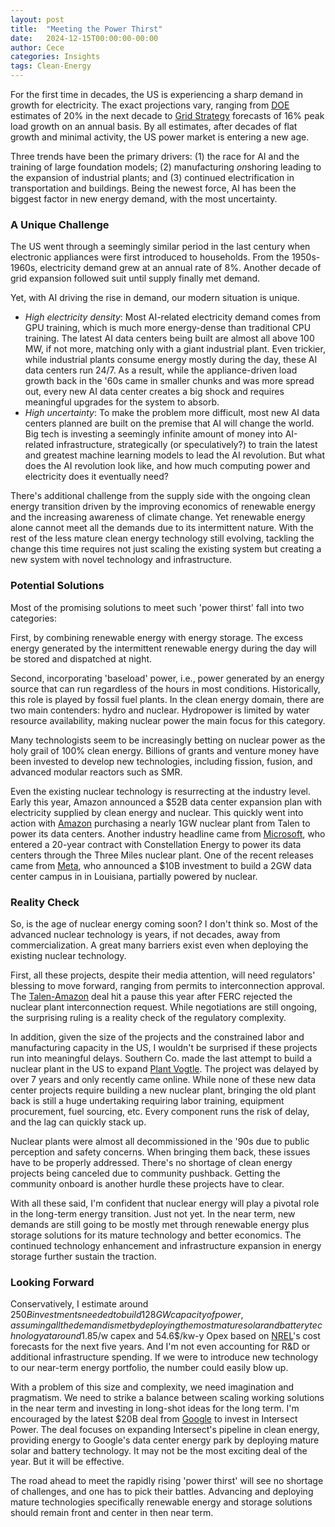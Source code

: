 ```yaml
---
layout: post
title:  "Meeting the Power Thirst"
date:   2024-12-15T00:00:00-00:00
author: Cece
categories: Insights
tags: Clean-Energy
---
```


For the first time in decades, the US is experiencing a sharp demand in growth for electricity. The exact projections vary, ranging from [DOE](https://www.energy.gov/policy/articles/clean-energy-resources-meet-data-center-electricity-demand) estimates of 20% in the next decade to [Grid Strategy](https://gridstrategiesllc.com/wp-content/uploads/National-Load-Growth-Report-2024.pdf) forecasts of 16% peak load growth on an annual basis. By all estimates, after decades of flat growth and minimal activity, the US power market is entering a new age.

Three trends have been the primary drivers: (1) the race for AI and the training of large foundation models; (2) manufacturing *on*shoring leading to the expansion of industrial plants; and (3) continued electrification in transportation and buildings. Being the newest force, AI has been the biggest factor in new energy demand, with the most uncertainty.

### A Unique Challenge

The US went through a seemingly similar period in the last century when electronic appliances were first introduced to households. From the 1950s-1960s, electricity demand grew at an annual rate of 8%. Another decade of grid expansion followed suit until supply finally met demand.

Yet, with AI driving the rise in demand, our modern situation is unique.

- *High electricity density*: Most AI-related electricity demand comes from GPU training, which is much more energy-dense than traditional CPU training. The latest AI data centers being built are almost all above 100 MW, if not more, matching only with a giant industrial plant. Even trickier, while industrial plants consume energy mostly during the day, these AI data centers run 24/7. As a result, while the appliance-driven load growth back in the '60s came in smaller chunks and was more spread out, every new AI data center creates a big shock and requires meaningful upgrades for the system to absorb.
- *High uncertainty*: To make the problem more difficult, most new AI data centers planned are built on the premise that AI will change the world. Big tech is investing a seemingly infinite amount of money into AI-related infrastructure, strategically (or speculatively?) to train the latest and greatest machine learning models to lead the AI revolution. But what does the AI revolution look like, and how much computing power and electricity does it eventually need?

There's additional challenge from the supply side with the ongoing clean energy transition driven by the improving economics of renewable energy and the increasing awareness of climate change. Yet renewable energy alone cannot meet all the demands due to its intermittent nature. With the rest of the less mature clean energy technology still evolving, tackling the change this time requires not just scaling the existing system but creating a new system with novel technology and infrastructure.

### Potential Solutions

Most of the promising solutions to meet such 'power thirst' fall into two categories:

First, by combining renewable energy with energy storage. The excess energy generated by the intermittent renewable energy during the day will be stored and dispatched at night.

Second, incorporating 'baseload' power, i.e., power generated by an energy source that can run regardless of the hours in most conditions. Historically, this role is played by fossil fuel plants. In the clean energy domain, there are two main contenders: hydro and nuclear. Hydropower is limited by water resource availability, making nuclear power the main focus for this category.

Many technologists seem to be increasingly betting on nuclear power as the holy grail of 100% clean energy. Billions of grants and venture money have been invested to develop new technologies, including fission, fusion, and advanced modular reactors such as SMR. 

Even the existing nuclear technology is resurrecting at the industry level. Early this year, Amazon announced a $52B data center expansion plan with electricity supplied by clean energy and nuclear. This quickly went into action with [Amazon](https://www.ans.org/news/article-5842/amazon-buys-nuclearpowered-data-center-from-talen/) purchasing a nearly 1GW nuclear plant from Talen to power its data centers. Another industry headline came from [Microsoft](https://www.npr.org/2024/09/20/nx-s1-5120581/three-mile-island-nuclear-power-plant-microsoft-ai), who entered a 20-year contract with Constellation Energy to power its data centers through the Three Miles nuclear plant. One of the recent releases came from [Meta](https://www.turnerconstruction.com/insights/meta-to-invest-more-than-10-billion-in-louisiana-data-center-campus), who announced a $10B investment to build a 2GW data center campus in in Louisiana, partially powered by nuclear.

### **Reality Check**

So, is the age of nuclear energy coming soon? I don't think so. Most of the advanced nuclear technology is years, if not decades, away from commercialization. A great many barriers exist even when deploying the existing nuclear technology.

First, all these projects, despite their media attention, will need regulators' blessing to move forward, ranging from permits to interconnection approval. The [Talen-Amazon](https://www.ans.org/news/article-6534/ferc-rejects-interconnection-deal-for-talenamazon-data-centers/) deal hit a pause this year after FERC rejected the nuclear plant interconnection request. While negotiations are still ongoing, the surprising ruling is a reality check of the regulatory complexity.

In addition, given the size of the projects and the constrained labor and manufacturing capacity in the US, I wouldn't be surprised if these projects run into meaningful delays. Southern Co. made the last attempt to build a nuclear plant in the US to expand [Plant Vogtle](https://www.eenews.net/articles/after-vogtle-whats-next-for-nuclear/). The project was delayed by over 7 years and only recently came online. While none of these new data center projects require building a new nuclear plant, bringing the old plant back is still a huge undertaking requiring labor training, equipment procurement, fuel sourcing, etc. Every component runs the risk of delay, and the lag can quickly stack up.

Nuclear plants were almost all decommissioned in the '90s due to public perception and safety concerns. When bringing them back, these issues have to be properly addressed. There's no shortage of clean energy projects being canceled due to community pushback. Getting the community onboard is another hurdle these projects have to clear.

With all these said, I'm confident that nuclear energy will play a pivotal role in the long-term energy transition. Just not yet. In the near term, new demands are still going to be mostly met through renewable energy plus storage solutions for its mature technology and better economics. The continued technology enhancement and infrastructure expansion in energy storage further sustain the traction.

### **Looking Forward**

Conservatively, I estimate around $250B investments needed to build 128GW capacity of power, assuming all the demand is met by deploying the most mature solar and battery technology at around 1.85$/w capex and 54.6$/kw-y Opex based on [NREL](https://atb.nrel.gov/electricity/2024/utility-scale_pv-plus-battery)'s cost forecasts for the next five years. And I'm not even accounting for R&D or additional infrastructure spending. If we were to introduce new technology to our near-term energy portfolio, the number could easily blow up.

With a problem of this size and complexity, we need imagination and pragmatism. We need to strike a balance between scaling working solutions in the near term and investing in long-shot ideas for the long term. I'm encouraged by the latest $20B deal from [Google](https://www.intersectpower.com/intersect-power-forms-strategic-partnership-with-google-and-tpg-rise-climate-to-co-locate-data-center-load-and-clean-power-generation/) to invest in Intersect Power. The deal focuses on expanding Intersect's pipeline in clean energy, providing energy to Google's data center energy park by deploying mature solar and battery technology. It may not be the most exciting deal of the year. But it will be effective.

The road ahead to meet the rapidly rising 'power thirst' will see no shortage of challenges, and one has to pick their battles. Advancing and deploying mature technologies specifically renewable energy and storage solutions should remain front and center in then near term.